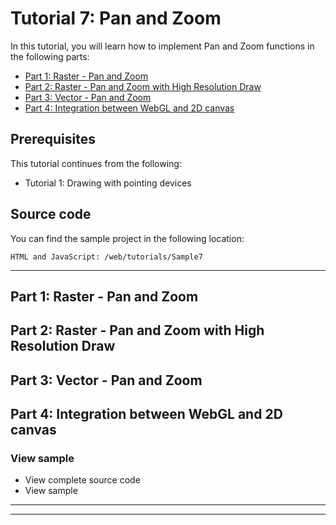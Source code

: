 # Tutorial 7: Pan and Zoom

In this tutorial, you will learn how to implement Pan and Zoom functions in the following parts:

* [Part 1: Raster - Pan and Zoom](#part-1-raster-pan-and-zoom)
* [Part 2: Raster - Pan and Zoom with High Resolution Draw](#part-2-raster-pan-and-zoom-with-high-resolution-draw)
* [Part 3: Vector - Pan and Zoom](#part-3-vector-pan-and-zoom)
* [Part 4: Integration between WebGL and 2D canvas](#part-4-integration-between-webgl-and-2d-canvas)

## Prerequisites

This tutorial continues from the following:
* Tutorial 1: Drawing with pointing devices

## Source code

You can find the sample project in the following location:

```HTML and JavaScript: /web/tutorials/Sample7```

---


## Part 1: Raster - Pan and Zoom

## Part 2: Raster - Pan and Zoom with High Resolution Draw

## Part 3: Vector - Pan and Zoom

## Part 4: Integration between WebGL and 2D canvas

### View sample

* View complete source code
* View sample

---
---

 